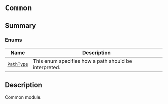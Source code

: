 # `Common`

<a id="summary"></a>

## Summary

### Enums

| Name | Description |
|--------------------------------------------------------------------------------------------------------------------|---------------------------------------------------------|
| [`PathType`](PathType.md#ansys.mechanical.stubs.v241.Ansys.Mechanical.DataModel.MechanicalEnums.Common.PathType)   | This enum specifies how a path should be interpreted.   |

<a id="description"></a>

## Description

Common module.

<!-- !! processed by numpydoc !! -->

